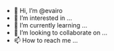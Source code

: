 - 👋 Hi, I’m @evairo
- 👀 I’m interested in ...
- 🌱 I’m currently learning ...
- 💞️ I’m looking to collaborate on ...
- 📫 How to reach me ...

<!---
evairo/evairo is a ✨ special ✨ repository because its `README.md` (this file) appears on your GitHub profile.
You can click the Preview link to take a look at your changes.
--->
